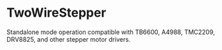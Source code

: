 # TwoWireStepper
Standalone mode operation compatible with TB6600, A4988, TMC2209, DRV8825, and other stepper motor drivers.
